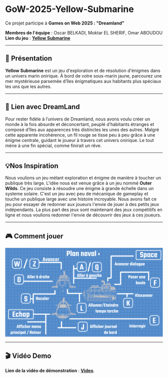 # GoW-2025-Yellow-Submarine
Ce projet participe à **Games on Web 2025 : "Dreamland"**

**Membres de l'équipe** : Oscar BELKADI, Moktar EL SHERIF, Omar ABOUDOU  
**Lien du jeu** : **[Yellow Submarine ](https://moktarels.github.io/YellowSubmarine/)**

---

## 📖 Présentation
**Yellow Submarine** est un jeu d'exploration et de résolution d'énigmes dans un univers marin onirique. 
À bord de votre sous-marin jaune, parcourez une mer mystérieuse parsemée d’îles énigmatiques aux habitants plus spéciaux les uns que les autres.

---
## 🛞 Lien avec DreamLand
Pour rester fidèle à l’univers de Dreamland, nous avons voulu créer un monde à la fois absurde et déconcertant, peuplé d’habitants étranges et composé d’îles aux apparences très distinctes les unes des autres. 
Malgré cette apparente incohérence, un fil rouge se tisse peu à peu grâce à une énigme centrale, guidant le joueur à travers cet univers onirique. Le tout mène à une fin spécial, comme finirait un rêve.

---
## 💡Nos Inspiration 
Nous voulions un jeu mélant exploration et énigme de manière à toucher un publique très large.
L'idée nous est venue grâce à un jeu nommé **Outer Wilds**. Ce jeu consiste à résoudre une énigme à grande échelle dans un systeme solaire.
C'est un jeu avec peu de mécanique de gameplay et touche un publique large avec une histoire incroyable. Nous avons fait ce jeu pour essayer de redonner aux joueurs
l'envie de jouer à des petits jeux indépendants. La plus part des jeux sont maintenant des jeux compétitifs en ligne et nous voulions redonner l'envie de découvrir des jeux à ces joueurs.


---
## 🎮 Comment jouer

![how-to-play.png](yellow_submarine/public/ui/how-to-play.png)

---
## 🎬 Vidéo Demo
**Lien de la vidéo de démonstration** : **[Video](https://www.youtube.com/watch?v=wBYCATtGSws)**.


